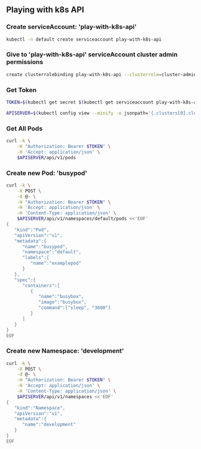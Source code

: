 ## Playing with k8s API

### Create serviceAccount: 'play-with-k8s-api'

```bash
kubectl -n default create serviceaccount play-with-k8s-api
```

### Give to 'play-with-k8s-api' serviceAccount cluster admin permissions
```bash
create clusterrolebinding play-with-k8s-api --clusterrole=cluster-admin --serviceaccount=default:play-with-k8s-api
```

### Get Token

```bash
TOKEN=$(kubectl get secret $(kubectl get serviceaccount play-with-k8s-api -n default -o jsonpath='{.secrets[0].name}') -n default -o jsonpath='{.data.token}' | base64 --decode )

APISERVER=$(kubectl config view --minify -o jsonpath='{.clusters[0].cluster.server}')
```

### Get All Pods

```bash
curl -k \
    -H "Authorization: Bearer $TOKEN" \
    -H 'Accept: application/json' \
    $APISERVER/api/v1/pods
```

### Create new Pod: 'busypod'

```bash
curl -k \
    -X POST \
    -d @- \
    -H "Authorization: Bearer $TOKEN" \
    -H 'Accept: application/json' \
    -H 'Content-Type: application/json' \
    $APISERVER/api/v1/namespaces/default/pods <<'EOF'
{
   "kind":"Pod",
   "apiVersion":"v1",
   "metadata":{
      "name":"busypod",
      "namespace":"default",
      "labels":{
         "name":"examplepod"
      }
   },
   "spec":{
      "containers":[
         {
            "name":"busybox",
            "image":"busybox",
            "command":["sleep", "3600"]
         }
      ]
   }
}
EOF
```

### Create new Namespace: 'development'

```bash
curl -k \
    -X POST \
    -d @- \
    -H "Authorization: Bearer $TOKEN" \
    -H 'Accept: application/json' \
    -H 'Content-Type: application/json' \
    $APISERVER/api/v1/namespaces <<'EOF'
{
   "kind":"Namespace",
   "apiVersion":"v1",
   "metadata":{
      "name":"development"
   }
}
EOF
```

